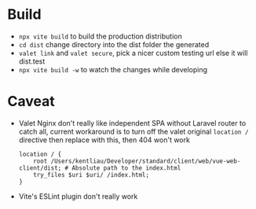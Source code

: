 # Build
- `npx vite build` to build the production distribution
- `cd dist` change directory into the dist folder the generated
- `valet link` and `valet secure`, pick a nicer custom testing url else it will dist.test
- `npx vite build -w` to watch the changes while developing

# Caveat
- Valet Nginx don't really like independent SPA without Laravel router to catch all, current workaround is to turn off the valet original `location /` directive then replace with this, then 404 won't work
    ```
    location / {
        root /Users/kentliau/Developer/standard/client/web/vue-web-client/dist; # Absolute path to the index.html
        try_files $uri $uri/ /index.html;
    }
    ```
- Vite's ESLint plugin don't really work
